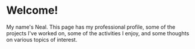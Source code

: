 # Welcome!

My name's Neal. This page has my professional profile, some of the projects I've worked on, some of the activities I enjoy, and some thoughts on various topics of interest.
